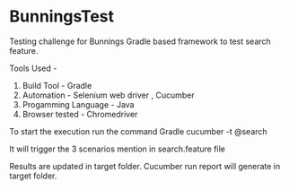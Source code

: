 # BunningsTest
Testing challenge for Bunnings
Gradle based framework to test search feature.

Tools Used - 

1. Build Tool - Gradle
2. Automation - Selenium web driver , Cucumber 
3. Progamming Language - Java
4. Browser tested - Chromedriver

To start the execution run the command Gradle cucumber -t @search

It will trigger the 3 scenarios mention in search.feature file

Results are updated in target folder. Cucumber run report will generate in target folder.

